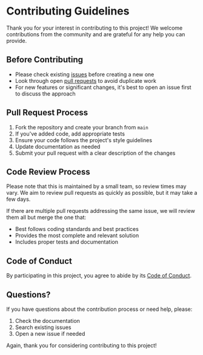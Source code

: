 # Contributing Guidelines

Thank you for your interest in contributing to this project! We welcome contributions from the community and are grateful for any help you can provide.

## Before Contributing

- Please check existing [issues](../../issues) before creating a new one
- Look through open [pull requests](../../pulls) to avoid duplicate work
- For new features or significant changes, it's best to open an issue first to discuss the approach

## Pull Request Process

1. Fork the repository and create your branch from `main`
2. If you've added code, add appropriate tests
3. Ensure your code follows the project's style guidelines
4. Update documentation as needed
5. Submit your pull request with a clear description of the changes

## Code Review Process

Please note that this is maintained by a small team, so review times may vary. We aim to review pull requests as quickly as possible, but it may take a few days.

If there are multiple pull requests addressing the same issue, we will review them all but merge the one that:
- Best follows coding standards and best practices
- Provides the most complete and relevant solution
- Includes proper tests and documentation

## Code of Conduct

By participating in this project, you agree to abide by its [Code of Conduct](CODE_OF_CONDUCT.md).

## Questions?

If you have questions about the contribution process or need help, please:
1. Check the documentation
2. Search existing issues
3. Open a new issue if needed

Again, thank you for considering contributing to this project!